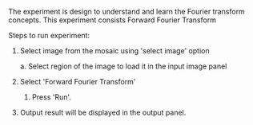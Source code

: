 The experiment is design to understand and learn the Fourier transform concepts. This experiment consists Forward Fourier Transform

Steps to run experiment:

1. Select image from the mosaic using 'select image' option

   a. Select region of the image to load it in the input image panel

2. Select 'Forward Fourier Transform' 

   1. Press 'Run'.

3. Output result will be displayed in the output panel.
